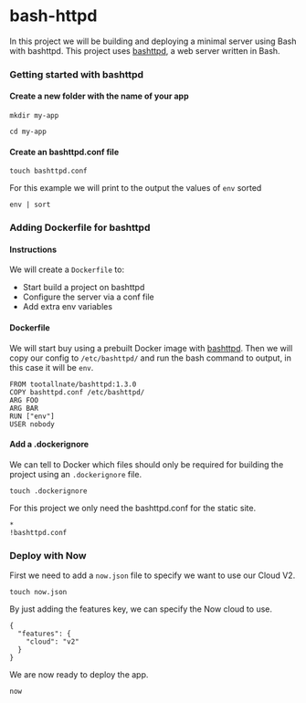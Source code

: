 # bash-httpd

In this project we will be building and deploying a minimal server using Bash with bashttpd. This project uses [bashttpd](https://github.com/tootallnate/bashttpd), a web server written in Bash.

### Getting started with bashttpd

#### Create a new folder with the name of your app

```
mkdir my-app

cd my-app
```

#### Create an bashttpd.conf file

```
touch bashttpd.conf
```

For this example we will print to the output the values of `env` sorted

```
env | sort
```

### Adding Dockerfile for bashttpd

#### Instructions

We will create a `Dockerfile` to:

- Start build a project on bashttpd
- Configure the server via a conf file
- Add extra env variables

#### Dockerfile

We will start buy using a prebuilt Docker image with [bashttpd](https://hub.docker.com/r/tootallnate/bashttpd/). Then we will copy our config to `/etc/bashttpd/` and run the bash command to output, in this case it will be `env`.

```
FROM tootallnate/bashttpd:1.3.0
COPY bashttpd.conf /etc/bashttpd/
ARG FOO
ARG BAR
RUN ["env"]
USER nobody
```

#### Add a .dockerignore

We can tell to Docker which files should only be required for building the project using an `.dockerignore` file.

```
touch .dockerignore
```

For this project we only need the bashttpd.conf for the static site.

```
*
!bashttpd.conf
```

### Deploy with Now

First we need to add a `now.json` file to specify we want to use our Cloud V2.

```
touch now.json
```

By just adding the features key, we can specify the Now cloud to use.

```
{
  "features": {
    "cloud": "v2"
  }
}
```

We are now ready to deploy the app.

`now`
